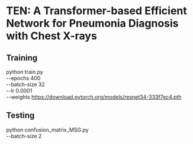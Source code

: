 # TEN: A Transformer-based Efficient Network for Pneumonia Diagnosis with Chest X-rays
## Training
python train.py  
--epochs 400  
--batch-size 32  
--lr 0.0001  
--weights https://download.pytorch.org/models/resnet34-333f7ec4.pth

## Testing
python confusion_matrix_MSG.py  
--batch-size 2
